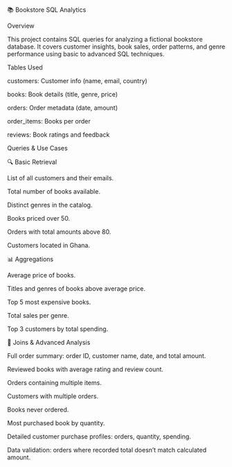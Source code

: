 📚 Bookstore SQL Analytics


Overview

This project contains SQL queries for analyzing a fictional bookstore database. It covers customer insights, book sales, order patterns, and genre performance using basic to advanced SQL techniques.


Tables Used


customers: Customer info (name, email, country)

books: Book details (title, genre, price)

orders: Order metadata (date, amount)

order_items: Books per order

reviews: Book ratings and feedback


 
 Queries & Use Cases

 

🔍 Basic Retrieval


List of all customers and their emails.

Total number of books available.

Distinct genres in the catalog.

Books priced over 50.

Orders with total amounts above 80.

Customers located in Ghana.



📊 Aggregations


Average price of books.

Titles and genres of books above average price.

Top 5 most expensive books.

Total sales per genre.

Top 3 customers by total spending.




🔗 Joins & Advanced Analysis


Full order summary: order ID, customer name, date, and total amount.

Reviewed books with average rating and review count.

Orders containing multiple items.

Customers with multiple orders.

Books never ordered.

Most purchased book by quantity.

Detailed customer purchase profiles: orders, quantity, spending.

Data validation: orders where recorded total doesn’t match calculated amount.
